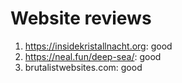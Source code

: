 # Website reviews
1. https://insidekristallnacht.org: good
2. https://neal.fun/deep-sea/: good
3. brutalistwebsites.com: good